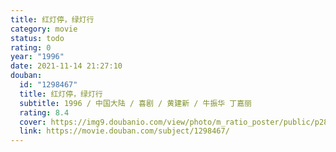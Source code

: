 ```yaml
---
title: 红灯停，绿灯行
category: movie
status: todo
rating: 0
year: "1996"
date: 2021-11-14 21:27:10
douban:
  id: "1298467"
  title: 红灯停，绿灯行
  subtitle: 1996 / 中国大陆 / 喜剧 / 黄建新 / 牛振华 丁嘉丽
  rating: 8.4
  cover: https://img9.doubanio.com/view/photo/m_ratio_poster/public/p2869987205.jpg
  link: https://movie.douban.com/subject/1298467/
---
```



